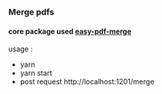 ### Merge pdfs

#### core package used [easy-pdf-merge](https://www.npmjs.com/package/easy-pdf-merge) 

usage :

 - yarn 
 - yarn start
 - post request  http://localhost:1201/merge 

